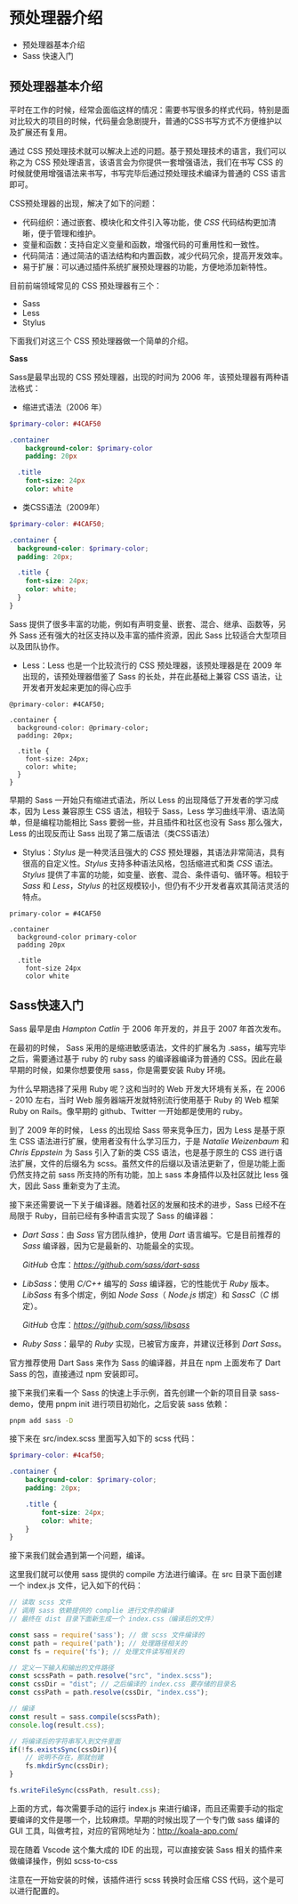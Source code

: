# 预处理器介绍

- 预处理器基本介绍
- Sass 快速入门



## 预处理器基本介绍

平时在工作的时候，经常会面临这样的情况：需要书写很多的样式代码，特别是面对比较大的项目的时候，代码量会急剧提升，普通的CSS书写方式不方便维护以及扩展还有复用。

通过 CSS 预处理技术就可以解决上述的问题。基于预处理技术的语言，我们可以称之为 CSS 预处理语言，该语言会为你提供一套增强语法，我们在书写 CSS 的时候就使用增强语法来书写，书写完毕后通过预处理技术编译为普通的 CSS 语言即可。



CSS预处理器的出现，解决了如下的问题：

- 代码组织：通过嵌套、模块化和文件引入等功能，使 *CSS* 代码结构更加清晰，便于管理和维护。
- 变量和函数：支持自定义变量和函数，增强代码的可重用性和一致性。
- 代码简洁：通过简洁的语法结构和内置函数，减少代码冗余，提高开发效率。
- 易于扩展：可以通过插件系统扩展预处理器的功能，方便地添加新特性。

目前前端领域常见的 CSS 预处理器有三个：

- Sass
- Less
- Stylus

下面我们对这三个 CSS 预处理器做一个简单的介绍。

**Sass**

Sass是最早出现的 CSS 预处理器，出现的时间为 2006 年，该预处理器有两种语法格式：

- 缩进式语法（2006 年）

```sass
$primary-color: #4CAF50

.container
	background-color: $primary-color
	padding: 20px

  .title
    font-size: 24px
    color: white
```

- 类CSS语法（2009年）

```scss
$primary-color: #4CAF50;

.container {
  background-color: $primary-color;
  padding: 20px;

  .title {
    font-size: 24px;
    color: white;
  }
}
```

Sass 提供了很多丰富的功能，例如有声明变量、嵌套、混合、继承、函数等，另外 Sass 还有强大的社区支持以及丰富的插件资源，因此 Sass 比较适合大型项目以及团队协作。



- Less：Less 也是一个比较流行的 CSS 预处理器，该预处理器是在 2009 年出现的，该预处理器借鉴了 Sass 的长处，并在此基础上兼容 CSS 语法，让开发者开发起来更加的得心应手

```less
@primary-color: #4CAF50;
    
.container {
  background-color: @primary-color;
  padding: 20px;

  .title {
    font-size: 24px;
    color: white;
  }
}
```

早期的 Sass 一开始只有缩进式语法，所以 Less 的出现降低了开发者的学习成本，因为 Less 兼容原生 CSS 语法，相较于 Sass，Less 学习曲线平滑、语法简单，但是编程功能相比 Sass 要弱一些，并且插件和社区也没有 Sass 那么强大，Less 的出现反而让 Sass 出现了第二版语法（类CSS语法）



- Stylus：*Stylus* 是一种灵活且强大的 *CSS* 预处理器，其语法非常简洁，具有很高的自定义性。*Stylus* 支持多种语法风格，包括缩进式和类 *CSS* 语法。*Stylus* 提供了丰富的功能，如变量、嵌套、混合、条件语句、循环等。相较于 *Sass* 和 *Less*，*Stylus* 的社区规模较小，但仍有不少开发者喜欢其简洁灵活的特点。

```stylus
primary-color = #4CAF50

.container
  background-color primary-color
  padding 20px

  .title
    font-size 24px
    color white
```



## Sass快速入门

Sass 最早是由  *Hampton Catlin* 于 2006 年开发的，并且于 2007 年首次发布。

在最初的时候， Sass 采用的是缩进敏感语法，文件的扩展名为 .sass，编写完毕之后，需要通过基于 ruby 的 ruby sass 的编译器编译为普通的 CSS。因此在最早期的时候，如果你想要使用 sass，你是需要安装 Ruby 环境。

为什么早期选择了采用 Ruby 呢？这和当时的 Web 开发大环境有关系，在 2006 - 2010 左右，当时 Web 服务器端开发就特别流行使用基于 Ruby 的 Web 框架 Ruby on Rails。像早期的 github、Twitter 一开始都是使用的 ruby。



到了 2009 年的时候， Less 的出现给 Sass 带来竞争压力，因为 Less 是基于原生 CSS 语法进行扩展，使用者没有什么学习压力，于是 *Natalie Weizenbaum* 和 *Chris Eppstein* 为 Sass 引入了新的类 CSS 语法，也是基于原生的 CSS 进行语法扩展，文件的后缀名为 scss。虽然文件的后缀以及语法更新了，但是功能上面仍然支持之前 sass 所支持的所有功能，加上 sass 本身插件以及社区就比 less 强大，因此 Sass 重新变为了主流。



接下来还需要说一下关于编译器。随着社区的发展和技术的进步，Sass 已经不在局限于 Ruby，目前已经有多种语言实现了 Sass 的编译器：

- *Dart Sass*：由 *Sass* 官方团队维护，使用 *Dart* 语言编写。它是目前推荐的 *Sass* 编译器，因为它是最新的、功能最全的实现。

    *GitHub* 仓库：*https://github.com/sass/dart-sass*

- *LibSass*：使用 *C/C++* 编写的 *Sass* 编译器，它的性能优于 *Ruby* 版本。*LibSass* 有多个绑定，例如 *Node Sass*（ *Node.js* 绑定）和 *SassC*（*C* 绑定）。

    *GitHub* 仓库：*https://github.com/sass/libsass*

- *Ruby Sass*：最早的 *Ruby* 实现，已被官方废弃，并建议迁移到 *Dart Sass*。

官方推荐使用 Dart Sass 来作为 Sass 的编译器，并且在 npm 上面发布了 Dart Sass 的包，直接通过 npm 安装即可。

接下来我们来看一个 Sass 的快速上手示例，首先创建一个新的项目目录 sass-demo，使用 pnpm init 进行项目初始化，之后安装 sass 依赖：

```bash
pnpm add sass -D
```

接下来在 src/index.scss 里面写入如下的 scss 代码：

```scss
$primary-color: #4caf50;

.container {
    background-color: $primary-color;
    padding: 20px;

    .title {
        font-size: 24px;
        color: white;
    }
}
```

接下来我们就会遇到第一个问题，编译。

这里我们就可以使用 sass 提供的 compile 方法进行编译。在 src 目录下面创建一个 index.js 文件，记入如下的代码：

```js
// 读取 scss 文件
// 调用 sass 依赖提供的 complie 进行文件的编译
// 最终在 dist 目录下面新生成一个 index.css（编译后的文件）

const sass = require('sass'); // 做 scss 文件编译的
const path = require('path'); // 处理路径相关的
const fs = require('fs'); // 处理文件读写相关的

// 定义一下输入和输出的文件路径
const scssPath = path.resolve("src", "index.scss");
const cssDir = "dist"; // 之后编译的 index.css 要存储的目录名
const cssPath = path.resolve(cssDir, "index.css");

// 编译
const result = sass.compile(scssPath);
console.log(result.css);

// 将编译后的字符串写入到文件里面
if(!fs.existsSync(cssDir)){
    // 说明不存在，那就创建
    fs.mkdirSync(cssDir);
}

fs.writeFileSync(cssPath, result.css);
```



上面的方式，每次需要手动的运行 index.js 来进行编译，而且还需要手动的指定要编译的文件是哪一个，比较麻烦。早期的时候出现了一个专门做 sass 编译的 GUI 工具，叫做考拉，对应的官网地址为：http://koala-app.com/



现在随着 Vscode 这个集大成的 IDE 的出现，可以直接安装 Sass 相关的插件来做编译操作，例如 scss-to-css

注意在一开始安装的时候，该插件进行 scss 转换时会压缩 CSS 代码，这个是可以进行配置的。
